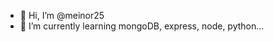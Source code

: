 - 👋 Hi, I’m @meinor25
- 🌱 I’m currently learning mongoDB, express, node, python...


<!---
meinor25/meinor25 is a ✨ special ✨ repository because its `README.md` (this file) appears on your GitHub profile.
You can click the Preview link to take a look at your changes.
--->
